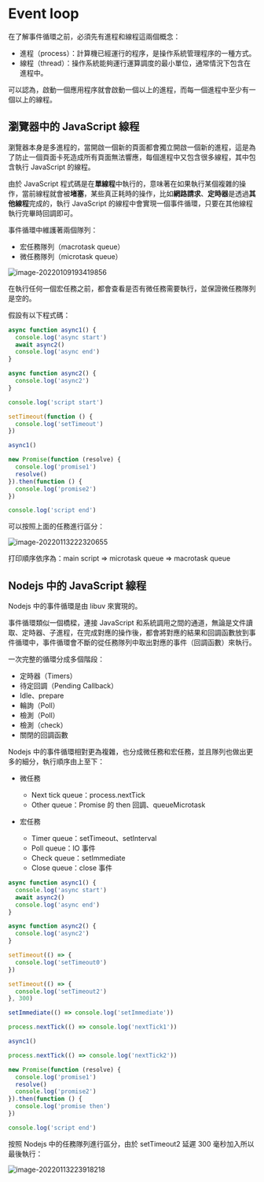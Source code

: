# Event loop

在了解事件循環之前，必須先有進程和線程這兩個概念：

- 進程（process）：計算機已經運行的程序，是操作系統管理程序的一種方式。
- 線程（thread）：操作系統能夠運行運算調度的最小單位，通常情況下包含在進程中。

可以認為，啟動一個應用程序就會啟動一個以上的進程，而每一個進程中至少有一個以上的線程。

## 瀏覽器中的 JavaScript 線程

瀏覽器本身是多進程的，當開啟一個新的頁面都會獨立開啟一個新的進程，這是為了防止一個頁面卡死造成所有頁面無法響應，每個進程中又包含很多線程，其中包含執行 JavaScript 的線程。

由於 JavaScript 程式碼是在**單線程**中執行的，意味著在如果執行某個複雜的操作，當前線程就會被**堵塞**，某些真正耗時的操作，比如**網路請求**、**定時器**是透過**其他線程**完成的，執行 JavaScript 的線程中會實現一個事件循環，只要在其他線程執行完畢時回調即可。

事件循環中維護著兩個隊列：

- 宏任務隊列（macrotask queue）
- 微任務隊列（microtask queue）

![image-20220109193419856](assets/image-20220109193419856.png)

在執行任何一個宏任務之前，都會查看是否有微任務需要執行，並保證微任務隊列是空的。

假設有以下程式碼：

```js
async function async1() {
  console.log('async start')
  await async2()
  console.log('async end')
}

async function async2() {
  console.log('async2')
}

console.log('script start')

setTimeout(function () {
  console.log('setTimeout')
})

async1()

new Promise(function (resolve) {
  console.log('promise1')
  resolve()
}).then(function () {
  console.log('promise2')
})

console.log('script end')
```

可以按照上面的任務進行區分：

![image-20220113222320655](assets/image-20220113222320655.png)

打印順序依序為：main script => microtask queue => macrotask queue

## Nodejs 中的 JavaScript 線程

Nodejs 中的事件循環是由 libuv 來實現的。

事件循環類似一個橋樑，連接 JavaScript 和系統調用之間的通道，無論是文件讀取、定時器、子進程，在完成對應的操作後，都會將對應的結果和回調函數放到事件循環中，事件循環會不斷的從任務隊列中取出對應的事件（回調函數）來執行。

一次完整的循環分成多個階段：

- 定時器（Timers）
- 待定回調（Pending Callback）
- Idle、prepare
- 輪詢（Poll）
- 檢測（Poll）
- 檢測（check）
- 關閉的回調函數

Nodejs 中的事件循環相對更為複雜，也分成微任務和宏任務，並且隊列也做出更多的細分，執行順序由上至下：

- 微任務

  - Next tick queue：process.nextTick
  - Other queue：Promise 的 then 回調、queueMicrotask

- 宏任務
  - Timer queue：setTimeout、setInterval
  - Poll queue：IO 事件
  - Check queue：setImmediate
  - Close queue：close 事件

```js
async function async1() {
  console.log('async start')
  await async2()
  console.log('async end')
}

async function async2() {
  console.log('async2')
}

setTimeout(() => {
  console.log('setTimeout0')
})

setTimeout(() => {
  console.log('setTimeout2')
}, 300)

setImmediate(() => console.log('setImmediate'))

process.nextTick(() => console.log('nextTick1'))

async1()

process.nextTick(() => console.log('nextTick2'))

new Promise(function (resolve) {
  console.log('promise1')
  resolve()
  console.log('promise2')
}).then(function () {
  console.log('promise then')
})

console.log('script end')
```

按照 Nodejs 中的任務隊列進行區分，由於 setTimeout2 延遲 300 毫秒加入所以最後執行：

![image-20220113223918218](assets/image-20220113223918218.png)
